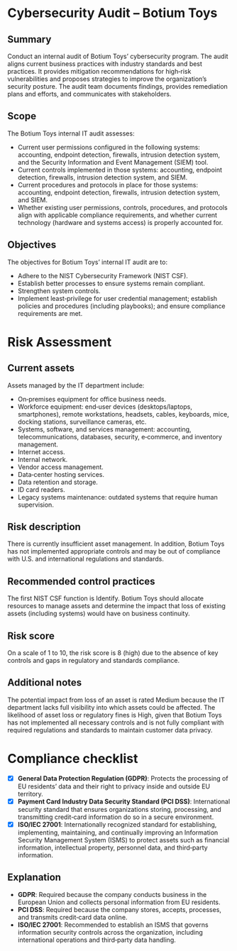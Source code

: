 # Cybersecurity Audit – Botium Toys

## Summary

Conduct an internal audit of Botium Toys’ cybersecurity program. The audit aligns current business practices with industry standards and best practices. It provides mitigation recommendations for high‑risk vulnerabilities and proposes strategies to improve the organization’s security posture. The audit team documents findings, provides remediation plans and efforts, and communicates with stakeholders.

## Scope

The Botium Toys internal IT audit assesses:
- Current user permissions configured in the following systems: accounting, endpoint detection, firewalls, intrusion detection system, and the Security Information and Event Management (SIEM) tool.
- Current controls implemented in those systems: accounting, endpoint detection, firewalls, intrusion detection system, and SIEM.
- Current procedures and protocols in place for those systems: accounting, endpoint detection, firewalls, intrusion detection system, and SIEM.
- Whether existing user permissions, controls, procedures, and protocols align with applicable compliance requirements, and whether current technology (hardware and systems access) is properly accounted for.

## Objectives

The objectives for Botium Toys’ internal IT audit are to:
- Adhere to the NIST Cybersecurity Framework (NIST CSF).
- Establish better processes to ensure systems remain compliant.
- Strengthen system controls.
- Implement least‑privilege for user credential management; establish policies and procedures (including playbooks); and ensure compliance requirements are met.


# Risk Assessment

## Current assets

Assets managed by the IT department include:
- On‑premises equipment for office business needs.
- Workforce equipment: end‑user devices (desktops/laptops, smartphones), remote workstations, headsets, cables, keyboards, mice, docking stations, surveillance cameras, etc.
- Systems, software, and services management: accounting, telecommunications, databases, security, e‑commerce, and inventory management.
- Internet access.
- Internal network.
- Vendor access management.
- Data‑center hosting services.
- Data retention and storage.
- ID card readers.
- Legacy systems maintenance: outdated systems that require human supervision.

## Risk description

There is currently insufficient asset management. In addition, Botium Toys has not implemented appropriate controls and may be out of compliance with U.S. and international regulations and standards.

## Recommended control practices

The first NIST CSF function is Identify. Botium Toys should allocate resources to manage assets and determine the impact that loss of existing assets (including systems) would have on business continuity.

## Risk score

On a scale of 1 to 10, the risk score is 8 (high) due to the absence of key controls and gaps in regulatory and standards compliance.

## Additional notes
The potential impact from loss of an asset is rated Medium because the IT department lacks full visibility into which assets could be affected. The likelihood of asset loss or regulatory fines is High, given that Botium Toys has not implemented all necessary controls and is not fully compliant with required regulations and standards to maintain customer data privacy.


# Compliance checklist

- [x] **General Data Protection Regulation (GDPR)**: Protects the processing of EU residents’ data and their right to privacy inside and outside EU territory.
- [x] **Payment Card Industry Data Security Standard (PCI DSS)**: International security standard that ensures organizations storing, processing, and transmitting credit‑card information do so in a secure environment.
- [x] **ISO/IEC 27001**: Internationally recognized standard for establishing, implementing, maintaining, and continually improving an Information Security Management System (ISMS) to protect assets such as financial information, intellectual property, personnel data, and third‑party information.

## Explanation

- **GDPR**: Required because the company conducts business in the European Union and collects personal information from EU residents.
- **PCI DSS**: Required because the company stores, accepts, processes, and transmits credit‑card data online.
- **ISO/IEC 27001**: Recommended to establish an ISMS that governs information security controls across the organization, including international operations and third‑party data handling.
